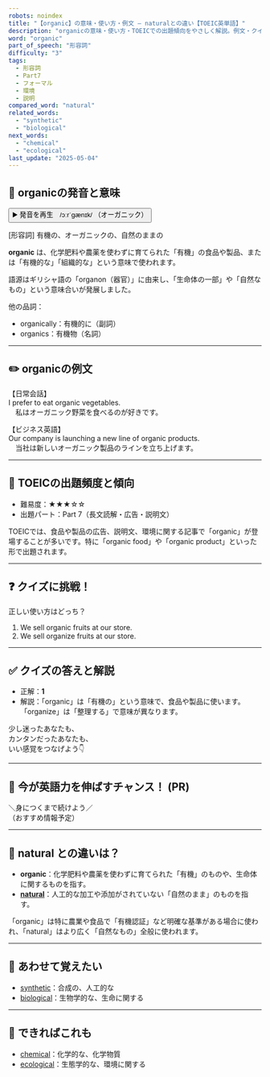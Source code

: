 ```yaml
---
robots: noindex
title: "【organic】の意味・使い方・例文 ― naturalとの違い【TOEIC英単語】"
description: "organicの意味・使い方・TOEICでの出題傾向をやさしく解説。例文・クイズ付きでnaturalとの違いもわかりやすく学べます。"
word: "organic"
part_of_speech: "形容詞"
difficulty: "3"
tags:
  - 形容詞
  - Part7
  - フォーマル
  - 環境
  - 説明
compared_word: "natural"
related_words:
  - "synthetic"
  - "biological"
next_words:
  - "chemical"
  - "ecological"
last_update: "2025-05-04"
---
```


## 🔰 organicの発音と意味

<button class="play-audio" onclick="playTTS('organic')">
  <span class="play-audio-main">
    ▶️ 発音を再生　/ɔːrˈɡænɪk/
  </span>
  <span class="play-audio-sub">
    （オーガニック）
  </span>
</button>

[形容詞] 有機の、オーガニックの、自然のままの

**organic** は、化学肥料や農薬を使わずに育てられた「有機」の食品や製品、または「有機的な」「組織的な」という意味で使われます。

語源はギリシャ語の「organon（器官）」に由来し、「生命体の一部」や「自然なもの」という意味合いが発展しました。

他の品詞：  
- organically：有機的に（副詞）
- organics：有機物（名詞）

---

## ✏️ organicの例文

【日常会話】  
I prefer to eat organic vegetables.  
　私はオーガニック野菜を食べるのが好きです。

【ビジネス英語】  
Our company is launching a new line of organic products.  
　当社は新しいオーガニック製品のラインを立ち上げます。

---

## 🎯 TOEICの出題頻度と傾向

- 難易度：★★★☆☆
- 出題パート：Part 7（長文読解・広告・説明文）

TOEICでは、食品や製品の広告、説明文、環境に関する記事で「organic」が登場することが多いです。特に「organic food」や「organic product」といった形で出題されます。

---

## ❓ クイズに挑戦！

正しい使い方はどっち？

1. We sell organic fruits at our store.  
2. We sell organize fruits at our store.

---

## ✅ クイズの答えと解説

- 正解：**1**
- 解説：「organic」は「有機の」という意味で、食品や製品に使います。「organize」は「整理する」で意味が異なります。

少し迷ったあなたも、  
カンタンだったあなたも、  
いい感覚をつなげよう👇️

---

## 🚀 今が英語力を伸ばすチャンス！ (PR)

<div class="info-center">
＼身につくまで続けよう／<br>  
（おすすめ情報予定）
</div>

---

## 🤔  natural との違いは？

- **organic**：化学肥料や農薬を使わずに育てられた「有機」のものや、生命体に関するものを指す。
- **[natural](/natural)**：人工的な加工や添加がされていない「自然のまま」のものを指す。

「organic」は特に農業や食品で「有機認証」など明確な基準がある場合に使われ、「natural」はより広く「自然なもの」全般に使われます。

---

## 🧩 あわせて覚えたい

- [synthetic](/synthetic)：合成の、人工的な
- [biological](/biological)：生物学的な、生命に関する

---

## 📖 できればこれも

- [chemical](/chemical)：化学的な、化学物質
- [ecological](/ecological)：生態学的な、環境に関する

<!-- cvid: aid21_bid24 -->

